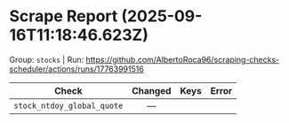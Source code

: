 # Scrape Report (2025-09-16T11:18:46.623Z)

Group: `stocks`  |  Run: https://github.com/AlbertoRoca96/scraping-checks-scheduler/actions/runs/17763991516

| Check | Changed | Keys | Error |
|---|:---:|:--|:--|
| `stock_ntdoy_global_quote` | — |  |  |
